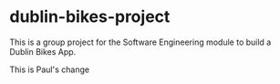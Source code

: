 # dublin-bikes-project
This is a group project for the Software Engineering module to build a Dublin Bikes App.

This is Paul's change
